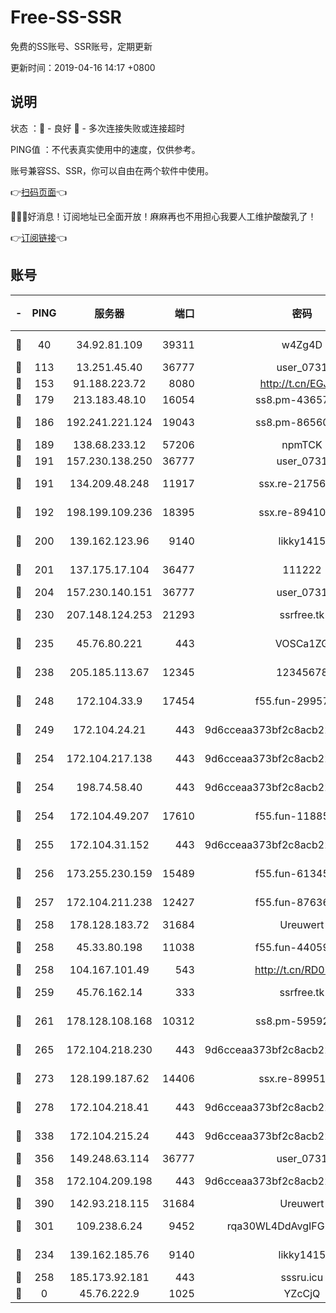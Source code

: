 # Free-SS-SSR

免费的SS账号、SSR账号，定期更新

更新时间：2019-04-16 14:17 +0800

## 说明

状态     ：🙂 - 良好 🙁 - 多次连接失败或连接超时

PING值   ：不代表真实使用中的速度，仅供参考。

账号兼容SS、SSR，你可以自由在两个软件中使用。

👉[扫码页面](https://liesauer.github.io/Free-SS-SSR/)👈

🎉🎉🎉好消息！订阅地址已全面开放！麻麻再也不用担心我要人工维护酸酸乳了！

👉[订阅链接](https://www.liesauer.net/yogurt/subscribe?ACCESS_TOKEN=DAYxR3mMaZAsaqUb)👈

## 账号

|-|PING|服务器|端口|密码|加密方式|区域|
|:----:|:----:|:-----:|-----:|:----:|:----:|:----:|
|🙂|40|34.92.81.109|39311|w4Zg4D|chacha20-ietf|US|
|🙂|113|13.251.45.40|36777|user_0731|chacha20|SG|
|🙂|153|91.188.223.72|8080|http://t.cn/EGJIyrl|rc4-md5|RU|
|🙂|179|213.183.48.10|16054|ss8.pm-43657260|rc4-md5|RU|
|🙂|186|192.241.221.124|19043|ss8.pm-86560127|aes-256-cfb|US|
|🙂|189|138.68.233.12|57206|npmTCK|rc4-md5|US|
|🙂|191|157.230.138.250|36777|user_0731|chacha20|US|
|🙂|191|134.209.48.248|11917|ssx.re-21756118|aes-256-cfb|US|
|🙂|192|198.199.109.236|18395|ssx.re-89410087|aes-256-cfb|US|
|🙂|200|139.162.123.96|9140|likky1415|aes-256-cfb|JP|
|🙂|201|137.175.17.104|36477|111222|aes-256-cfb|US|
|🙂|204|157.230.140.151|36777|user_0731|chacha20|US|
|🙂|230|207.148.124.253|21293|ssrfree.tk|aes-256-cfb|SG|
|🙂|235|45.76.80.221|443|VOSCa1ZG|aes-256-cfb|DE|
|🙂|238|205.185.113.67|12345|12345678|aes-256-cfb|US|
|🙂|248|172.104.33.9|17454|f55.fun-29957953|aes-256-cfb|SG|
|🙂|249|172.104.24.21|443|9d6cceaa373bf2c8acb22e60b6a58be6|aes-256-cfb|US|
|🙂|254|172.104.217.138|443|9d6cceaa373bf2c8acb22e60b6a58be6|aes-256-cfb|US|
|🙂|254|198.74.58.40|443|9d6cceaa373bf2c8acb22e60b6a58be6|aes-256-cfb|US|
|🙂|254|172.104.49.207|17610|f55.fun-11885024|aes-256-cfb|SG|
|🙂|255|172.104.31.152|443|9d6cceaa373bf2c8acb22e60b6a58be6|aes-256-cfb|US|
|🙂|256|173.255.230.159|15489|f55.fun-61345376|aes-256-cfb|US|
|🙂|257|172.104.211.238|12427|f55.fun-87636938|aes-256-cfb|US|
|🙂|258|178.128.183.72|31684|Ureuwert|chacha20|US|
|🙂|258|45.33.80.198|11038|f55.fun-44059401|aes-256-cfb|US|
|🙂|258|104.167.101.49|543|http://t.cn/RD0D7sx|rc4-md5|CA|
|🙂|259|45.76.162.14|333|ssrfree.tk|aes-256-cfb|SG|
|🙂|261|178.128.108.168|10312|ss8.pm-59592521|aes-256-cfb|SG|
|🙂|265|172.104.218.230|443|9d6cceaa373bf2c8acb22e60b6a58be6|aes-256-cfb|US|
|🙂|273|128.199.187.62|14406|ssx.re-89951404|aes-256-cfb|SG|
|🙂|278|172.104.218.41|443|9d6cceaa373bf2c8acb22e60b6a58be6|aes-256-cfb|US|
|🙂|338|172.104.215.24|443|9d6cceaa373bf2c8acb22e60b6a58be6|aes-256-cfb|US|
|🙂|356|149.248.63.114|36777|user_0731|chacha20|CA|
|🙂|358|172.104.209.198|443|9d6cceaa373bf2c8acb22e60b6a58be6|aes-256-cfb|US|
|🙂|390|142.93.218.115|31684|Ureuwert|chacha20|IN|
|🙂|301|109.238.6.24|9452|rqa30WL4DdAvgIFG6Fs3znzTa|aes-256-cfb|FR|
|🙁|234|139.162.185.76|9140|likky1415|aes-256-cfb|DE|
|🙁|258|185.173.92.181|443|sssru.icu|rc4-md5|RU|
|🙁|0|45.76.222.9|1025|YZcCjQ|rc4-md5|JP|
